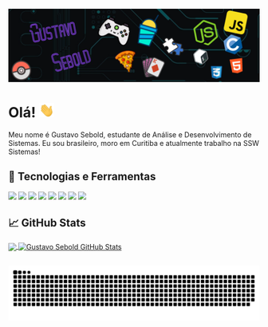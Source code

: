 [![Header](https://github.com/gsebold027/gsebold027/blob/main/banner.png "Header")](https://www.linkedin.com/in/gustavo-sebold/)

# Olá! <img src="https://github.com/gsebold027/gsebold027/blob/main/wave.gif" width="30px">

Meu nome é Gustavo Sebold, estudante de Análise e Desenvolvimento de Sistemas. Eu sou brasileiro, moro em Curitiba e atualmente trabalho na SSW Sistemas!

## 🔧 Tecnologias e Ferramentas
![](https://img.shields.io/badge/OS-Linux-informational?style=flat&logo=linux&logoColor=white&color=5f09a2)
![](https://img.shields.io/badge/Editor-VSCode-informational?style=flat&logo=visual-studio-code&logoColor=blue&color=5f09a2)
![](https://img.shields.io/badge/Code-JavaScript-informational?style=flat&logo=javascript&logoColor=yellow&color=5f09a2)
![](https://img.shields.io/badge/Code-Node.js-informational?style=flat&logo=node.js&logoColor=green&color=5f09a2)
![](https://img.shields.io/badge/Code-PHP-informational?style=flat&logo=php&logoColor=blue&color=5f09a2)
![](https://img.shields.io/badge/Code-C-informational?style=flat&logo=C&logoColor=blue&color=5f09a2)
![](https://img.shields.io/badge/Shell-Bash-informational?style=flat&logo=gnu-bash&logoColor=white&color=5f09a2)
![](https://img.shields.io/badge/Tools-PostgreSQL-informational?style=flat&logo=postgresql&logoColor=blue&color=5f09a2)

## &#x1f4c8; GitHub Stats
<a href="https://github.com/gsebold027/">
  <img align="center" src="https://github-readme-stats.vercel.app/api/top-langs/?username=gsebold027&title_color=B560F6&text_color=c9cacc&icon_color=B560F6&bg_color=1d1f21&langs_count=3" />
</a>
<a href="https://github.com/gsebold027/">
  <img align="center" src="https://github-readme-stats.vercel.app/api?username=gsebold027&show_icons=true&line_height=27&count_private=true&title_color=B560F6&text_color=c9cacc&icon_color=B560F6&bg_color=1d1f21" alt="Gustavo Sebold GitHub Stats" />
</a>

## 

<div>
  
  ![Snake animation](https://github.com/gsebold027/gsebold027/blob/output/github-contribution-grid-snake.svg)

</div>
